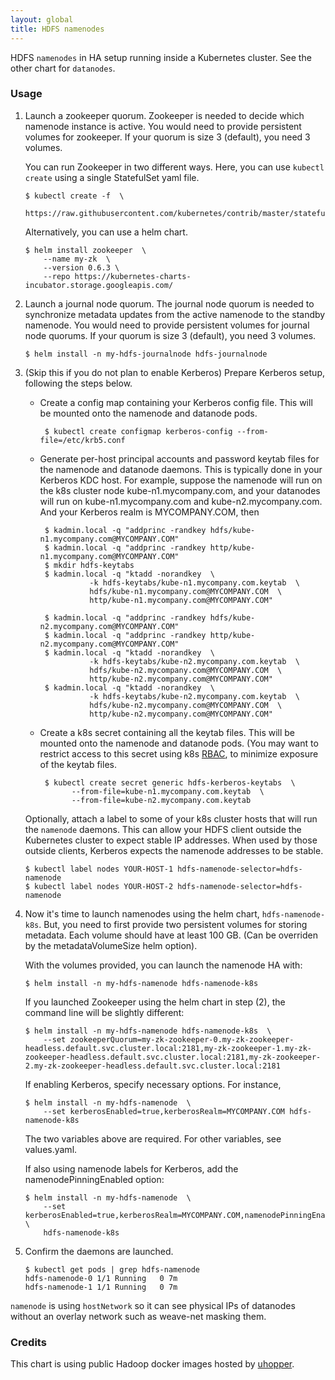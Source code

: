 ```yaml
---
layout: global
title: HDFS namenodes
---
```

HDFS `namenodes` in HA setup running inside a Kubernetes cluster.
See the other chart for `datanodes`.

### Usage

  1. Launch a zookeeper quorum. Zookeeper is needed to decide
     which namenode instance is active.
     You would need to provide persistent volumes for zookeeper.
     If your quorum is size 3 (default), you need 3 volumes.

     You can run Zookeeper in two different ways. Here, you can use
     `kubectl create` using a single StatefulSet yaml file.

     ```
     $ kubectl create -f  \
         https://raw.githubusercontent.com/kubernetes/contrib/master/statefulsets/zookeeper/zookeeper.yaml
     ```

     Alternatively, you can use a helm chart.

     ```
     $ helm install zookeeper  \
         --name my-zk  \
         --version 0.6.3 \
         --repo https://kubernetes-charts-incubator.storage.googleapis.com/
     ```

  2. Launch a journal node quorum. The journal node quorum is needed to
     synchronize metadata updates from the active namenode to the standby
     namenode. You would need to provide persistent volumes for journal node
     quorums. If your quorum is size 3 (default), you need 3 volumes.

     ```
     $ helm install -n my-hdfs-journalnode hdfs-journalnode
     ```

  3. (Skip this if you do not plan to enable Kerberos)
     Prepare Kerberos setup, following the steps below.

     - Create a config map containing your Kerberos config file. This will be
       mounted onto the namenode and datanode pods.

       ```
        $ kubectl create configmap kerberos-config --from-file=/etc/krb5.conf
       ```

     - Generate per-host principal accounts and password keytab files for the namenode
       and datanode daemons. This is typically done in your Kerberos KDC host. For example,
       suppose the namenode will run on the k8s cluster node kube-n1.mycompany.com,
       and your datanodes will run on kube-n1.mycompany.com and kube-n2.mycompany.com.
       And your Kerberos realm is MYCOMPANY.COM, then

       ```
        $ kadmin.local -q "addprinc -randkey hdfs/kube-n1.mycompany.com@MYCOMPANY.COM"
        $ kadmin.local -q "addprinc -randkey http/kube-n1.mycompany.com@MYCOMPANY.COM"
        $ mkdir hdfs-keytabs
        $ kadmin.local -q "ktadd -norandkey  \
                  -k hdfs-keytabs/kube-n1.mycompany.com.keytab  \
                  hdfs/kube-n1.mycompany.com@MYCOMPANY.COM  \
                  http/kube-n1.mycompany.com@MYCOMPANY.COM"

        $ kadmin.local -q "addprinc -randkey hdfs/kube-n2.mycompany.com@MYCOMPANY.COM"
        $ kadmin.local -q "addprinc -randkey http/kube-n2.mycompany.com@MYCOMPANY.COM"
        $ kadmin.local -q "ktadd -norandkey  \
                  -k hdfs-keytabs/kube-n2.mycompany.com.keytab  \
                  hdfs/kube-n2.mycompany.com@MYCOMPANY.COM  \
                  http/kube-n2.mycompany.com@MYCOMPANY.COM"
        $ kadmin.local -q "ktadd -norandkey  \
                  -k hdfs-keytabs/kube-n2.mycompany.com.keytab  \
                  hdfs/kube-n2.mycompany.com@MYCOMPANY.COM  \
                  http/kube-n2.mycompany.com@MYCOMPANY.COM"
       ```

     - Create a k8s secret containing all the keytab files. This will be mounted
       onto the namenode and datanode pods. (You may want to restrict access to
       this secret using k8s
       [RBAC](https://kubernetes.io/docs/admin/authorization/rbac/),
       to minimize exposure of the keytab files.

       ```
        $ kubectl create secret generic hdfs-kerberos-keytabs  \
              --from-file=kube-n1.mycompany.com.keytab  \
              --from-file=kube-n2.mycompany.com.keytab
       ```

     Optionally, attach a label to some of your k8s cluster hosts that will
     run the `namenode` daemons. This can allow your HDFS client outside
     the Kubernetes cluster to expect stable IP addresses. When used by
     those outside clients, Kerberos expects the namenode addresses to be
     stable.

     ```
     $ kubectl label nodes YOUR-HOST-1 hdfs-namenode-selector=hdfs-namenode
     $ kubectl label nodes YOUR-HOST-2 hdfs-namenode-selector=hdfs-namenode
     ```

  4. Now it's time to launch namenodes using the helm chart, `hdfs-namenode-k8s`.
     But, you need to first provide two persistent volumes for storing
     metadata. Each volume should have at least 100 GB. (Can be overriden by
     the metadataVolumeSize helm option).

     With the volumes provided, you can launch the namenode HA with:

     ```
     $ helm install -n my-hdfs-namenode hdfs-namenode-k8s
     ```

     If you launched Zookeeper using the helm chart in step (2), the command
     line will be slightly different:

     ```
     $ helm install -n my-hdfs-namenode hdfs-namenode-k8s  \
         --set zookeeperQuorum=my-zk-zookeeper-0.my-zk-zookeeper-headless.default.svc.cluster.local:2181,my-zk-zookeeper-1.my-zk-zookeeper-headless.default.svc.cluster.local:2181,my-zk-zookeeper-2.my-zk-zookeeper-headless.default.svc.cluster.local:2181
     ```

     If enabling Kerberos, specify necessary options. For instance,
     ```
     $ helm install -n my-hdfs-namenode  \
         --set kerberosEnabled=true,kerberosRealm=MYCOMPANY.COM hdfs-namenode-k8s
     ```
     The two variables above are required. For other variables, see values.yaml.

     If also using namenode labels for Kerberos, add
     the namenodePinningEnabled option:
     ```
     $ helm install -n my-hdfs-namenode  \
         --set kerberosEnabled=true,kerberosRealm=MYCOMPANY.COM,namenodePinningEnabled=true \
         hdfs-namenode-k8s
     ```

  5. Confirm the daemons are launched.

     ```
     $ kubectl get pods | grep hdfs-namenode
     hdfs-namenode-0 1/1 Running   0 7m
     hdfs-namenode-1 1/1 Running   0 7m
     ```

`namenode` is using `hostNetwork` so it can see physical IPs of datanodes
without an overlay network such as weave-net masking them.

### Credits

This chart is using public Hadoop docker images hosted by
  [uhopper](https://hub.docker.com/u/uhopper/).
